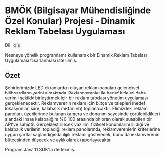 # BMÖK (Bilgisayar Mühendisliğinde Özel Konular) Projesi - Dinamik Reklam Tabelası Uygulaması

Dil: :gb:

Nesneye yönelik programlama kullanarak bir Dinamik Reklam Tabelası Uygulaması tasarlanması istenilmiş.

## Özet
Şehirlerimizde LED ekranlardan oluşan reklam panoları geleneksel billboardların yerini almaktadır. Reklamverenler ile hedef kitleleri daha verimli şekilde birleştirmek için bir reklam tabelası yönetim uygulaması gerçeklenecektir. Reklamverenin reklam için bütçe ve talepleri (hedef lokasyonlar, süre, kalabalık miktarı vb) toplanacaktır. Elimizdeki reklam panoları, üzerilerinde bulunan kamera ve donanım sayesinde görülebildikleri alandaki insan kalabalığını %0-100 arasında bir oran olarak sunabilen bir API'ye sahiptir. Gerçekleştirilecek yazılım, fiziksel konumlarını bildiği ve kalabalık verilerini topladığı reklam panolarında, reklamverenlerin kriterlerine uygun şartlar sağlandığında ilgili reklamı gösterecek, bunu da reklamverenin bütçesinden düşecek ve aylık olarak raporlayacaktır.

Program Java 11 SDK'la derlenmiş.